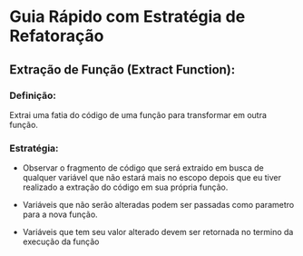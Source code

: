 # Guia Rápido com Estratégia de Refatoração

## Extração de Função (Extract Function):

### Definição:

Extrai uma fatia do código de uma função para transformar em outra função.

### Estratégia:

- Observar o fragmento de código que será extraido em busca de qualquer variável que não estará mais no escopo depois que eu tiver realizado a extração do código em sua própria função.

- Variáveis que não serão alteradas podem ser passadas como parametro para a nova função.

- Variáveis que tem seu valor alterado devem ser retornada no termino da execução da função

